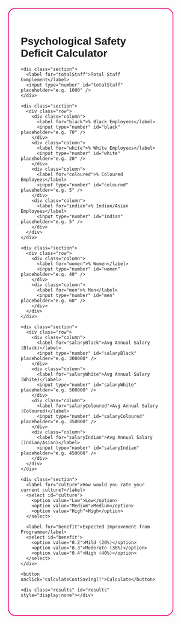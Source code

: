 <!DOCTYPE html>
<html lang="en">
<head>
  <meta charset="UTF-8" />
  <meta name="viewport" content="width=device-width, initial-scale=1.0" />
  <title>Psychological Safety Deficit Calculator</title>
  <link href="https://fonts.googleapis.com/css2?family=Montserrat:wght@400;700&display=swap" rel="stylesheet" />
  <style>
    body {
      font-family: 'Montserrat', sans-serif;
      margin: 0;
      background-color: transparent;
    }
    .container {
      display: flex;
      flex-direction: column;
      padding: 2rem;
      max-width: 1600px;
      margin: 0 auto;
    }
    @media (min-width: 1024px) {
      .container {
        flex-direction: row;
        justify-content: space-between;
        align-items: flex-start;
      }
    }
    .calculator, .results-box {
      background-color: white;
      padding: 2rem;
      border-radius: 20px;
      box-shadow: 0 0 10px rgba(0, 0, 0, 0.1);
      margin-bottom: 2rem;
    }
    @media (min-width: 1024px) {
      .calculator {
        flex: 1.3;
        margin-right: 2rem;
      }
      .results-box {
        flex: 1;
        margin-bottom: 0;
      }
    }
    .calculator {
      border: 2px solid #f10178;
    }
    .results-box {
      background-color: #f10178;
      color: white;
      height: auto;
      min-height: 300px;
    }
    .results-box h2 {
      font-size: 22px;
    }
    label {
      font-weight: bold;
      display: block;
      margin-top: 1.5rem;
    }
    input[type="number"], select {
      width: 100%;
      padding: 0.6rem;
      font-size: 1rem;
      border-radius: 30px;
      border: 1px dashed #5b01fa;
      font-family: 'Montserrat', sans-serif;
    }
    button {
      margin-top: 1rem;
      width: 100%;
      padding: 1rem;
      font-size: 1.2rem;
      background-color: #f10178;
      color: white;
      border: none;
      border-radius: 30px;
      cursor: pointer;
      font-family: 'Montserrat', sans-serif;
    }
    .results-line-item {
      display: flex;
      justify-content: space-between;
      margin: 0.15rem 0;
      font-size: 0.75rem;
    }
    .results-line-item.bold {
      font-size: 0.9rem;
      font-weight: bold;
    }
    .total-line {
      font-size: 1.2rem;
      font-weight: bold;
      margin: 2rem 0 1rem 0;
      display: flex;
      justify-content: space-between;
      border-top: 1px dotted white;
      border-bottom: 1px dotted white;
      padding: 0.5rem 0;
    }
  </style>
</head>
<body>
  <div class="container">
    <div class="calculator">
      <h1>Psychological Safety Deficit Calculator</h1>

    <div class="section">
      <label for="totalStaff">Total Staff Complement</label>
      <input type="number" id="totalStaff" placeholder="e.g. 1000" />
    </div>

    <div class="section">
      <div class="row">
        <div class="column">
          <label for="black">% Black Employees</label>
          <input type="number" id="black" placeholder="e.g. 70" />
        </div>
        <div class="column">
          <label for="white">% White Employees</label>
          <input type="number" id="white" placeholder="e.g. 20" />
        </div>
        <div class="column">
          <label for="coloured">% Coloured Employees</label>
          <input type="number" id="coloured" placeholder="e.g. 5" />
        </div>
        <div class="column">
          <label for="indian">% Indian/Asian Employees</label>
          <input type="number" id="indian" placeholder="e.g. 5" />
        </div>
      </div>
    </div>

    <div class="section">
      <div class="row">
        <div class="column">
          <label for="women">% Women</label>
          <input type="number" id="women" placeholder="e.g. 40" />
        </div>
        <div class="column">
          <label for="men">% Men</label>
          <input type="number" id="men" placeholder="e.g. 60" />
        </div>
      </div>
    </div>

    <div class="section">
      <div class="row">
        <div class="column">
          <label for="salaryBlack">Avg Annual Salary (Black)</label>
          <input type="number" id="salaryBlack" placeholder="e.g. 300000" />
        </div>
        <div class="column">
          <label for="salaryWhite">Avg Annual Salary (White)</label>
          <input type="number" id="salaryWhite" placeholder="e.g. 500000" />
        </div>
        <div class="column">
          <label for="salaryColoured">Avg Annual Salary (Coloured)</label>
          <input type="number" id="salaryColoured" placeholder="e.g. 350000" />
        </div>
        <div class="column">
          <label for="salaryIndian">Avg Annual Salary (Indian/Asian)</label>
          <input type="number" id="salaryIndian" placeholder="e.g. 450000" />
        </div>
      </div>
    </div>

    <div class="section">
      <label for="culture">How would you rate your current culture?</label>
      <select id="culture">
        <option value="Low">Low</option>
        <option value="Medium">Medium</option>
        <option value="High">High</option>
      </select>

      <label for="benefit">Expected Improvement from Programme</label>
      <select id="benefit">
        <option value="0.2">Mild (20%)</option>
        <option value="0.3">Moderate (30%)</option>
        <option value="0.4">High (40%)</option>
      </select>
    </div>

    <button onclick="calculateCostSaving()">Calculate</button>

    <div class="results" id="results" style="display:none"></div>
  </div>

  <script>
    const turnoverRates = {
      Low: {
        "Black Women": 0.08, "Black Men": 0.07,
        "White Women": 0.015, "White Men": 0.01,
        "Coloured Women": 0.04, "Coloured Men": 0.03,
        "Indian/Asian Women": 0.04, "Indian/Asian Men": 0.03
      },
      Medium: {
        "Black Women": 0.04, "Black Men": 0.03,
        "White Women": 0.01, "White Men": 0.005,
        "Coloured Women": 0.02, "Coloured Men": 0.01,
        "Indian/Asian Women": 0.02, "Indian/Asian Men": 0.01
      },
      High: {
        "Black Women": 0.02, "Black Men": 0.01,
        "White Women": 0.005, "White Men": 0.0025,
        "Coloured Women": 0.01, "Coloured Men": 0.005,
        "Indian/Asian Women": 0.01, "Indian/Asian Men": 0.005
      }
    };

    const absenteeismRates = {
      Low: { Black: 2, White: 0.5, Coloured: 1, "Indian/Asian": 1 },
      Medium: { Black: 1, White: 0.25, Coloured: 0.5, "Indian/Asian": 0.5 },
      High: { Black: 0.5, White: 0.1, Coloured: 0.25, "Indian/Asian": 0.25 }
    };

    function calculateCostSaving() {
      const staff = parseInt(document.getElementById('totalStaff').value);
      const culture = document.getElementById('culture').value;
      const benefit = parseFloat(document.getElementById('benefit').value);

      const percentages = {
        Black: parseFloat(document.getElementById('black').value) || 0,
        White: parseFloat(document.getElementById('white').value) || 0,
        Coloured: parseFloat(document.getElementById('coloured').value) || 0,
        Indian: parseFloat(document.getElementById('indian').value) || 0
      };

      const gender = {
        Women: parseFloat(document.getElementById('women').value) || 0,
        Men: parseFloat(document.getElementById('men').value) || 0
      };

      const salaries = {
        Black: parseFloat(document.getElementById('salaryBlack').value) || 0,
        White: parseFloat(document.getElementById('salaryWhite').value) || 0,
        Coloured: parseFloat(document.getElementById('salaryColoured').value) || 0,
        Indian: parseFloat(document.getElementById('salaryIndian').value) || 0
      };

      let turnover = 0;
      let absenteeism = 0;

      function calcTurnover(race, salary, pct) {
        const femaleRate = turnoverRates[culture][`${race} Women`] || 0;
        const maleRate = turnoverRates[culture][`${race} Men`] || 0;
        const racePct = pct / 100;
        const womenPct = gender.Women / 100;
        const menPct = gender.Men / 100;
        const femaleHeadcount = staff * racePct * womenPct;
        const maleHeadcount = staff * racePct * menPct;
        return ((femaleHeadcount * salary * 0.5 * femaleRate) + (maleHeadcount * salary * 0.5 * maleRate)) * benefit;
      }

      function calcAbsenteeism(race, salary, pct) {
        const days = absenteeismRates[culture][race] || 0;
        const dailyRate = salary / 260;
        return (staff * (pct / 100) * days * dailyRate) * benefit;
      }

      turnover += calcTurnover("Black", salaries.Black, percentages.Black);
      turnover += calcTurnover("White", salaries.White, percentages.White);
      turnover += calcTurnover("Coloured", salaries.Coloured, percentages.Coloured);
      turnover += calcTurnover("Indian/Asian", salaries.Indian, percentages.Indian);

      absenteeism += calcAbsenteeism("Black", salaries.Black, percentages.Black);
      absenteeism += calcAbsenteeism("White", salaries.White, percentages.White);
      absenteeism += calcAbsenteeism("Coloured", salaries.Coloured, percentages.Coloured);
      absenteeism += calcAbsenteeism("Indian/Asian", salaries.Indian, percentages.Indian);

      const total = turnover + absenteeism;

      document.getElementById('results').style.display = 'block';
      document.getElementById('results').innerHTML = `
        <strong>Estimated Annual Cost Saving:</strong><br/>
        Turnover Cost Saving: R ${Math.round(turnover).toLocaleString()}<br/>
        Absenteeism Cost Saving: R ${Math.round(absenteeism).toLocaleString()}<br/>
        <hr>
        <strong>Total Cost Saving: R ${Math.round(total).toLocaleString()}</strong>
      `;
    }
  </script>
</body>
</html>

